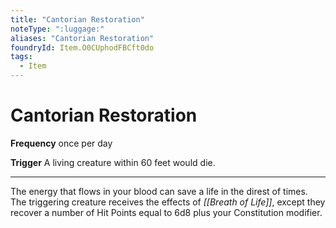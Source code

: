 ```yaml
---
title: "Cantorian Restoration"
noteType: ":luggage:"
aliases: "Cantorian Restoration"
foundryId: Item.O0CUphodFBCft0do
tags:
  - Item
---
```


# Cantorian Restoration

**Frequency** once per day

**Trigger** A living creature within 60 feet would die.

* * *

The energy that flows in your blood can save a life in the direst of times. The triggering creature receives the effects of _[[Breath of Life]]_, except they recover a number of Hit Points equal to 6d8 plus your Constitution modifier.
